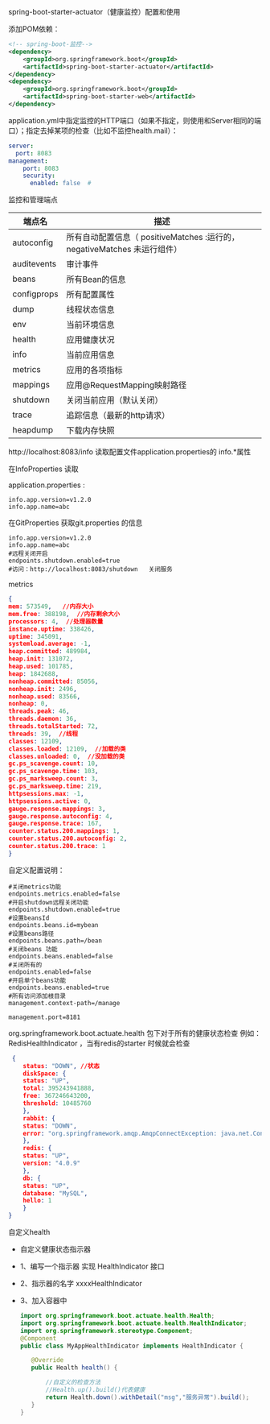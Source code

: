 spring-boot-starter-actuator（健康监控）配置和使用





添加POM依赖：

```xml
<!-- spring-boot-监控-->
<dependency>
    <groupId>org.springframework.boot</groupId>
    <artifactId>spring-boot-starter-actuator</artifactId>
</dependency>
<dependency>
    <groupId>org.springframework.boot</groupId>
    <artifactId>spring-boot-starter-web</artifactId>
</dependency>
```

application.yml中指定监控的HTTP端口（如果不指定，则使用和Server相同的端口）；指定去掉某项的检查（比如不监控health.mail）： 

~~~yaml
server:
  port: 8083
management:
    port: 8083
    security:
      enabled: false  #
~~~

监控和管理端点 


| 端点名      | 描述                                                         |
| ----------- | ------------------------------------------------------------ |
| autoconfig  | 所有自动配置信息（ positiveMatches :运行的， negativeMatches 未运行组件） |
| auditevents | 审计事件                                                     |
| beans       | 所有Bean的信息                                               |
| configprops | 所有配置属性                                                 |
| dump        | 线程状态信息                                                 |
| env         | 当前环境信息                                                 |
| health      | 应用健康状况                                                 |
| info        | 当前应用信息                                                 |
| metrics     | 应用的各项指标                                               |
| mappings    | 应用@RequestMapping映射路径                                  |
| shutdown    | 关闭当前应用（默认关闭）                                     |
| trace       | 追踪信息（最新的http请求）                                   |
| heapdump       | 下载内存快照                             |
http://localhost:8083/info 读取配置文件application.properties的 info.*属性

  在InfoProperties 读取

  application.properties :

```
info.app.version=v1.2.0
info.app.name=abc
```

 在GitProperties  获取git.properties 的信息  

~~~properties
info.app.version=v1.2.0
info.app.name=abc
#远程关闭开启
endpoints.shutdown.enabled=true  
#访问：http://localhost:8083/shutdown   关闭服务
~~~

metrics 

~~~json
{
mem: 573549,   //内存大小
mem.free: 388198,  //内存剩余大小
processors: 4,  //处理器数量
instance.uptime: 338426,
uptime: 345091,
systemload.average: -1,
heap.committed: 489984,
heap.init: 131072,
heap.used: 101785,
heap: 1842688,
nonheap.committed: 85056,
nonheap.init: 2496,
nonheap.used: 83566,
nonheap: 0,
threads.peak: 46,
threads.daemon: 36,
threads.totalStarted: 72,
threads: 39,  //线程
classes: 12109,
classes.loaded: 12109,  //加载的类
classes.unloaded: 0,  //没加载的类
gc.ps_scavenge.count: 10,
gc.ps_scavenge.time: 103,
gc.ps_marksweep.count: 3,
gc.ps_marksweep.time: 219,
httpsessions.max: -1,
httpsessions.active: 0,
gauge.response.mappings: 3,
gauge.response.autoconfig: 4,
gauge.response.trace: 167,
counter.status.200.mappings: 1,
counter.status.200.autoconfig: 2,
counter.status.200.trace: 1
}
~~~
自定义配置说明：
~~~properties
#关闭metrics功能
endpoints.metrics.enabled=false
#开启shutdown远程关闭功能
endpoints.shutdown.enabled=true
#设置beansId
endpoints.beans.id=mybean
#设置beans路径
endpoints.beans.path=/bean
#关闭beans 功能
endpoints.beans.enabled=false
#关闭所有的
endpoints.enabled=false 
#开启单个beans功能
endpoints.beans.enabled=true
#所有访问添加根目录
management.context-path=/manage

management.port=8181

~~~


org.springframework.boot.actuate.health 包下对于所有的健康状态检查
例如：RedisHealthIndicator ，当有redis的starter 时候就会检查

```json
 {
    status: "DOWN", //状态
    diskSpace: {
    status: "UP",
    total: 395243941888,
    free: 367246643200,
    threshold: 10485760
    },
    rabbit: {
    status: "DOWN",
    error: "org.springframework.amqp.AmqpConnectException: java.net.ConnectException: Connection refused: connect"
    },
    redis: {
    status: "UP",
    version: "4.0.9"
    },
    db: {
    status: "UP",
    database: "MySQL",
    hello: 1
    }
}
```
自定义health
 
 * 自定义健康状态指示器

 * 1、编写一个指示器 实现 HealthIndicator 接口

 * 2、指示器的名字 xxxxHealthIndicator

 * 3、加入容器中

     ~~~java
    import org.springframework.boot.actuate.health.Health;
    import org.springframework.boot.actuate.health.HealthIndicator;
    import org.springframework.stereotype.Component;
    @Component
    public class MyAppHealthIndicator implements HealthIndicator {
    
        @Override
        public Health health() {
    
            //自定义的检查方法
            //Health.up().build()代表健康
            return Health.down().withDetail("msg","服务异常").build();
        }
    }
     ~~~

    